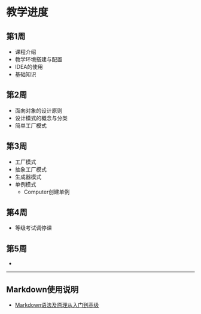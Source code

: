 # 教学进度
## 第1周
- 课程介绍
- 教学环境搭建与配置
- IDEA的使用
- 基础知识
## 第2周
- 面向对象的设计原则
- 设计模式的概念与分类
- 简单工厂模式
## 第3周
- 工厂模式
- 抽象工厂模式
- 生成器模式
- 单例模式
  - Computer创建单例
## 第4周
- 等级考试调停课
## 第5周
- 

--------------------------------
## Markdown使用说明
- [Markdown语法及原理从入门到高级](https://www.zhihu.com/tardis/bd/art/99319314)